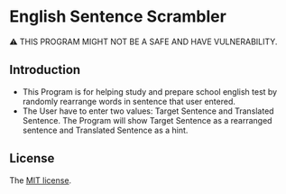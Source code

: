 English Sentence Scrambler
=========================
⚠ THIS PROGRAM MIGHT NOT BE A SAFE AND HAVE VULNERABILITY.

## Introduction
+ This Program is for helping study and prepare school english test by randomly rearrange words in sentence that user entered.
+ The User have to enter two values: Target Sentence and Translated Sentence. The Program will show Target Sentence as a rearranged sentence and Translated Sentence as a hint.

## License
The [MIT license](https://github.com/masope/english-sentensce-scrambler/blob/main/LICENSE).
